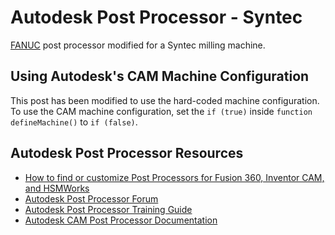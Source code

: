 # Autodesk Post Processor - Syntec

[FANUC](https://cam.autodesk.com/hsmposts?p=fanuc) post processor modified for a Syntec milling machine.

## Using Autodesk's CAM Machine Configuration

This post has been modified to use the hard-coded machine configuration. To use the CAM machine configuration, set the `if (true)` inside `function defineMachine()` to `if (false)`.

## Autodesk Post Processor Resources
- [How to find or customize Post Processors for Fusion 360, Inventor CAM, and HSMWorks](https://knowledge.autodesk.com/support/fusion-360/learn-explore/caas/sfdcarticles/sfdcarticles/Request-for-post-processors-for-Fusion-360-or-HSM-product.html)
- [Autodesk Post Processor Forum](https://forums.autodesk.com/t5/post-processors/bd-p/218)
- [Autodesk Post Processor Training Guide](https://cam.autodesk.com/posts/posts/guides/Post%20Processor%20Training%20Guide.pdf)
- [Autodesk CAM Post Processor Documentation](https://cam.autodesk.com/posts/reference/index.html)
